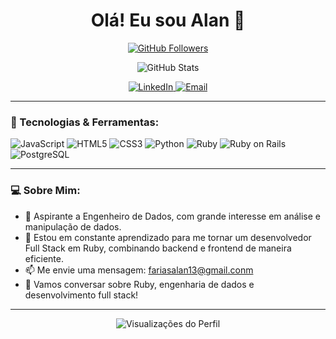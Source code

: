 <h1 align="center">Olá! Eu sou Alan 👋</h1>

<p align="center">
  <a href="https://github.com/https://github.com/Alancfops" target="_blank">
    <img src="https://img.shields.io/github/followers/https://github.com/Alancfops?label=Follow&style=social" alt="GitHub Followers" />
  </a>
</p>

<p align="center">
  <img src="https://github-readme-stats.vercel.app/api?username=https://github.com/Alancfops&show_icons=true&theme=radical" alt="GitHub Stats" />
</p>

<p align="center">
  <a href="https://www.linkedin.com/in/[https://www.linkedin.com/in/alan-cristian-2b302328b/]/" target="_blank">
    <img src="https://img.shields.io/badge/-LinkedIn-blue?style=flat-square&logo=Linkedin&logoColor=white&link=https://www.linkedin.com/in/https://www.linkedin.com/in/alan-cristian-2b302328b//" alt="LinkedIn">
  </a>
  <a href="mailto:fariasalan13@gmail.com">
    <img src="https://img.shields.io/badge/-Email-red?style=flat-square&logo=Gmail&logoColor=white" alt="Email">
  </a>
</p>

---

### 🚀 Tecnologias & Ferramentas:

<p>
  <img src="https://img.shields.io/badge/-JavaScript-F7DF1E?style=flat-square&logo=javascript&logoColor=black" alt="JavaScript">
  <img src="https://img.shields.io/badge/-HTML5-E34F26?style=flat-square&logo=html5&logoColor=white" alt="HTML5">
  <img src="https://img.shields.io/badge/-CSS3-1572B6?style=flat-square&logo=css3&logoColor=white" alt="CSS3">
  <img src="https://img.shields.io/badge/-Python-3776AB?style=flat-square&logo=python&logoColor=white" alt="Python">
  <img src="https://img.shields.io/badge/-Ruby-CC342D?style=flat-square&logo=ruby&logoColor=white" alt="Ruby">
  <img src="https://img.shields.io/badge/-Ruby_on_Rails-CC0000?style=flat-square&logo=rubyonrails&logoColor=white" alt="Ruby on Rails">
  <img src="https://img.shields.io/badge/-PostgreSQL-336791?style=flat-square&logo=postgresql&logoColor=white" alt="PostgreSQL">
</p>

---

### 💻 Sobre Mim:

- 💼 Aspirante a Engenheiro de Dados, com grande interesse em análise e manipulação de dados.
- 🌱 Estou em constante aprendizado para me tornar um desenvolvedor Full Stack em Ruby, combinando backend e frontend de maneira eficiente.
- 📫 Me envie uma mensagem: fariasalan13@gmail.conm
- 💬 Vamos conversar sobre Ruby, engenharia de dados e desenvolvimento full stack!

---

<p align="center">
  <img src="https://komarev.com/ghpvc/?username=[seu-usuario]&color=brightgreen" alt="Visualizações do Perfil">
</p>

